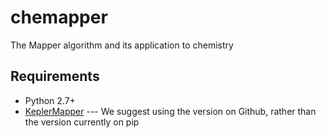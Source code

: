 # chemapper

The Mapper algorithm and its application to chemistry

## Requirements

- Python 2.7+
- [KeplerMapper](https://github.com/MLWave/kepler-mapper) --- We suggest using the version on Github, rather than the version currently on pip
